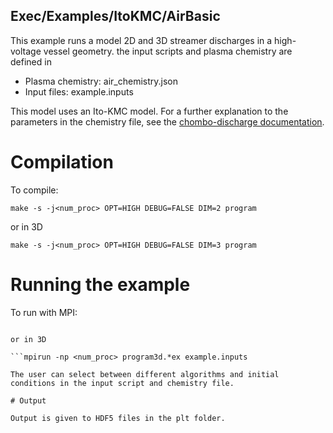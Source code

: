 ## Exec/Examples/ItoKMC/AirBasic

This example runs a model 2D and 3D streamer discharges in a high-voltage vessel geometry.
the input scripts and plasma chemistry are defined in

* Plasma chemistry: air_chemistry.json
* Input files: example.inputs

This model uses an Ito-KMC model.
For a further explanation to the parameters in the chemistry file, see the [chombo-discharge documentation](https://chombo-discharge.github.io/chombo-discharge/Applications/ItoKMC.html#json-0d-chemistry-interface).

# Compilation

To compile:

```make -s -j<num_proc> OPT=HIGH DEBUG=FALSE DIM=2 program```

or in 3D

```make -s -j<num_proc> OPT=HIGH DEBUG=FALSE DIM=3 program```

# Running the example

To run with MPI:

```mpirun -np <num_proc> program2d.*ex example.inputs

or in 3D

```mpirun -np <num_proc> program3d.*ex example.inputs

The user can select between different algorithms and initial conditions in the input script and chemistry file. 

# Output

Output is given to HDF5 files in the plt folder.
